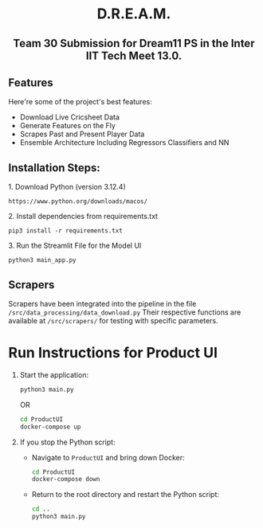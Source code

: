 <h1 align="center" id="title">D.R.E.A.M.</h1>

<h2 align="center" id = "description">Team 30 Submission for Dream11 PS in the Inter IIT Tech Meet 13.0.</h2>

  
  
<h2>Features</h2>

Here're some of the project's best features:

*   Download Live Cricsheet Data
*   Generate Features on the Fly
*   Scrapes Past and Present Player Data
*   Ensemble Architecture Including Regressors Classifiers and NN

<h2>Installation Steps:</h2>

<p>1. Download Python (version 3.12.4)</p>

```
https://www.python.org/downloads/macos/
```

<p>2. Install dependencies from requirements.txt</p>

```
pip3 install -r requirements.txt
```

<p>3. Run the Streamlit File for the Model UI</p>

```
python3 main_app.py
```

<h2>Scrapers</h2>  
Scrapers have been integrated into the pipeline in the file <code>/src/data_processing/data_download.py</code>
Their respective functions are available at <code>/src/scrapers/</code> for testing with specific parameters.

# Run Instructions for Product UI

1. Start the application:
   ```bash
   python3 main.py
   ```
   OR
   ```bash
   cd ProductUI
   docker-compose up
   ```

2. If you stop the Python script:
   - Navigate to `ProductUI` and bring down Docker:
     ```bash
     cd ProductUI
     docker-compose down
     ```
   - Return to the root directory and restart the Python script:
     ```bash
     cd ..
     python3 main.py
     ```
